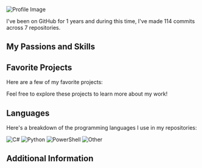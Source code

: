 ![Profile Image](profileImg.jpg)


I've been on GitHub for 1 years and during this time, I've made 114 commits across 7 repositories.

## My Passions and Skills


## Favorite Projects

Here are a few of my favorite projects:


Feel free to explore these projects to learn more about my work!

## Languages

Here's a breakdown of the programming languages I use in my repositories:

![C#](https://img.shields.io/static/v1?style=plastic&label=%E2%A0%80&color=555&labelColor=%23178600&message=C%23%EF%B8%B147.6%25)
![Python](https://img.shields.io/static/v1?style=plastic&label=%E2%A0%80&color=555&labelColor=%233572A5&message=Python%EF%B8%B137.3%25)
![PowerShell](https://img.shields.io/static/v1?style=plastic&label=%E2%A0%80&color=555&labelColor=%23012456&message=PowerShell%EF%B8%B16%25)
![Other](https://img.shields.io/static/v1?style=plastic&label=%E2%A0%80&color=555&labelColor=%23ededed&message=Other%EF%B8%B18.9%25)



## Additional Information

